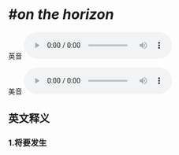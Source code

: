# ***\#on the horizon*** 
英音
<audio src="./media/on the horizon1_AAC.aac" controls="controls"></audio>

美音
<audio src="./media/on the horizon2_AAC.aac" controls="controls"></audio>



  

英文释义
---
### 1.**将要发生**  



